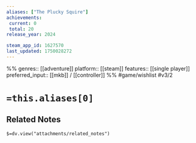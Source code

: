 ```yaml
---
aliases: ["The Plucky Squire"]
achievements:
 current: 0
 total: 20
release_year: 2024

steam_app_id: 1627570
last_updated: 1750028272
---
```

%%
genres:: [[adventure]]
platform:: [[steam]]
features:: [[single player]]
preferred_input:: [[mkb]] / [[controller]]
%%
#game/wishlist
#v3/2

# `=this.aliases[0]`
## Related Notes
`$=dv.view("attachments/related_notes")`